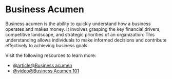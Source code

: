 # Business Acumen

Business acumen is the ability to quickly understand how a business operates and makes money. It involves grasping the key financial drivers, competitive landscape, and strategic priorities of an organization. This understanding allows individuals to make informed decisions and contribute effectively to achieving business goals.

Visit the following resources to learn more:

- [@article@Business acumen](https://en.wikipedia.org/wiki/Business_acumen)
- [@video@Business Acumen 101](https://www.youtube.com/watch?v=JwhPhS26Mos)